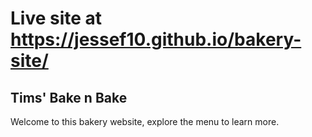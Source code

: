 # Live site at https://jessef10.github.io/bakery-site/

## Tims' Bake n Bake
Welcome to this bakery website, explore the menu to learn more.
